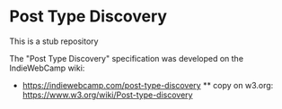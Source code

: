 # Post Type Discovery
This is a stub repository

The "Post Type Discovery" specification was developed on the IndieWebCamp wiki:
* https://indiewebcamp.com/post-type-discovery
** copy on w3.org: https://www.w3.org/wiki/Post-type-discovery

